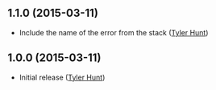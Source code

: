 ## 1.1.0 (2015-03-11)

  * Include the name of the error from the stack ([Tyler Hunt][tylerhunt])

## 1.0.0 (2015-03-11)

  * Initial release ([Tyler Hunt][tylerhunt])

[tylerhunt]: http://github.com/tylerhunt
